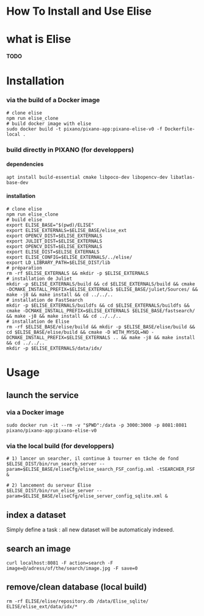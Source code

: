 How To Install and Use Elise
===============

# what is Elise
**TODO**

# Installation
### via the build of a Docker image
```
# clone elise
npm run elise_clone
# build docker image with elise
sudo docker build -t pixano/pixano-app:pixano-elise-v0 -f Dockerfile-local .
```

### build directly in PIXANO (for developpers)
#### dependencies
```
apt install build-essential cmake libpoco-dev libopencv-dev libatlas-base-dev
```
#### installation
```
# clone elise
npm run elise_clone
# build elise
export ELISE_BASE="$(pwd)/ELISE"
export ELISE_EXTERNALS=$ELISE_BASE/elise_ext
export OPENCV_DIST=$ELISE_EXTERNALS
export JULIET_DIST=$ELISE_EXTERNALS
export OPENCV_DIST=$ELISE_EXTERNALS
export ELISE_DIST=$ELISE_EXTERNALS
export ELISE_CONFIG=$ELISE_EXTERNALS/../elise/
export LD_LIBRARY_PATH=$ELISE_DIST/lib
# préparation
rm -rf $ELISE_EXTERNALS && mkdir -p $ELISE_EXTERNALS
# installation de Juliet
mkdir -p $ELISE_EXTERNALS/build && cd $ELISE_EXTERNALS/build && cmake -DCMAKE_INSTALL_PREFIX=$ELISE_EXTERNALS $ELISE_BASE/juliet/Sources/ && make -j8 && make install && cd ../../..
# installation de FastSearch
mkdir -p $ELISE_EXTERNALS/buildfs && cd $ELISE_EXTERNALS/buildfs && cmake -DCMAKE_INSTALL_PREFIX=$ELISE_EXTERNALS $ELISE_BASE/fastsearch/ && make -j8 && make install && cd ../../..
# installation de Elise
rm -rf $ELISE_BASE/elise/build && mkdir -p $ELISE_BASE/elise/build && cd $ELISE_BASE/elise/build && cmake -D WITH_MYSQL=NO -DCMAKE_INSTALL_PREFIX=$ELISE_EXTERNALS .. && make -j8 && make install && cd ../../..
mkdir -p $ELISE_EXTERNALS/data/idx/
```

# Usage
## launch the service
### via a Docker image
```
sudo docker run -it --rm -v "$PWD":/data -p 3000:3000 -p 8081:8081 pixano/pixano-app:pixano-elise-v0
```
### via the local build  (for developpers)
```
# 1) lancer un searcher, il continue à tourner en tâche de fond
$ELISE_DIST/bin/run_search_server --param=$ELISE_BASE/eliseCfg/elise_search_FSF_config.xml -tSEARCHER_FSF &

# 2) lancement du serveur Élise
$ELISE_DIST/bin/run_elise_server --param=$ELISE_BASE/eliseCfg/elise_server_config_sqlite.xml &
```

## index a dataset
Simply define a task : all new dataset will be automaticaly indexed.

## search an image
```
curl localhost:8081 -F action=search -F image=@/adress/of/the/search/image.jpg -F save=0
```

## remove/clean database (local build)
```
rm -rf ELISE/elise/repository.db /data/Elise_sqlite/ ELISE/elise_ext/data/idx/*
```



